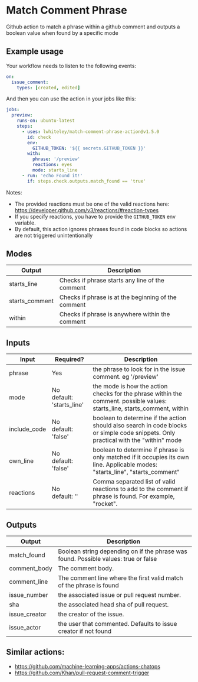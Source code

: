 # Match Comment Phrase

Github action to match a phrase within a github comment and outputs a boolean value when found by a specific mode

## Example usage

Your workflow needs to listen to the following events:

```yml
on:
  issue_comment:
    types: [created, edited]
```

And then you can use the action in your jobs like this:

```yml
jobs:
  preview:
    runs-on: ubuntu-latest
    steps:
      - uses: lwhiteley/match-comment-phrase-action@v1.5.0
        id: check
        env:
          GITHUB_TOKEN: '${{ secrets.GITHUB_TOKEN }}'
        with:
          phrase: '/preview'
          reactions: eyes
          mode: starts_line
      - run: 'echo Found it!'
        if: steps.check.outputs.match_found == 'true'
```

Notes:

- The provided reactions must be one of the valid reactions here: https://developer.github.com/v3/reactions/#reaction-types
- If you specify reactions, you have to provide the `GITHUB_TOKEN` env variable.
- By default, this action ignores phrases found in code blocks so actions are not triggered unintentionally

## Modes

| Output         | Description                                         |
| -------------- | --------------------------------------------------- |
| starts_line    | Checks if phrase starts any line of the comment     |
| starts_comment | Checks if phrase is at the beginning of the comment |
| within         | Checks if phrase is anywhere within the comment     |

## Inputs

| Input        | Required?                      | Description                                                                                                                         |
| ------------ | ------------------------------ | ----------------------------------------------------------------------------------------------------------------------------------- |
| phrase       | Yes                            | the phrase to look for in the issue comment. eg '/preview'                                                                          |
| mode         | No <br/>default: 'starts_line' | the mode is how the action checks for the phrase within the comment. possible values: starts_line, starts_comment, within           |
| include_code | No <br/>default: 'false'       | boolean to determine if the action should also search in code blocks or simple code snippets. Only practical with the "within" mode |
| own_line     | No <br/>default: 'false'       | boolean to determine if phrase is only matched if it occupies its own line. Applicable modes: "starts_line", "starts_comment"       |
| reactions    | No <br/> default: ''           | Comma separated list of valid reactions to add to the comment if phrase is found. For example, "rocket".                            |

## Outputs

| Output        | Description                                                                         |
| ------------- | ----------------------------------------------------------------------------------- |
| match_found   | Boolean string depending on if the phrase was found. Possible values: true or false |
| comment_body  | The comment body.                                                                   |
| comment_line  | The comment line where the first valid match of the phrase is found                 |
| issue_number  | the associated issue or pull request number.                                        |
| sha           | the associated head sha of pull request.                                            |
| issue_creator | the creator of the issue.                                                           |
| issue_actor   | the user that commented. Defaults to issue creator if not found                     |

## Similar actions:

- https://github.com/machine-learning-apps/actions-chatops
- https://github.com/Khan/pull-request-comment-trigger
